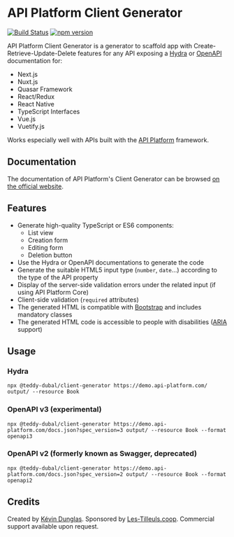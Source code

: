 # API Platform Client Generator

[![Build Status](https://travis-ci.org/api-platform/client-generator.svg?branch=master)](https://travis-ci.org/api-platform/client-generator)
[![npm version](https://badge.fury.io/js/%40api-platform%2Fclient-generator.svg)](https://badge.fury.io/js/%40api-platform%2Fclient-generator)

API Platform Client Generator is a generator to scaffold app with Create-Retrieve-Update-Delete features for any API exposing a [Hydra](http://www.hydra-cg.com/spec/latest/core/) or [OpenAPI](https://www.openapis.org/) documentation for:

- Next.js
- Nuxt.js
- Quasar Framework
- React/Redux
- React Native
- TypeScript Interfaces
- Vue.js
- Vuetify.js

Works especially well with APIs built with the [API Platform](https://api-platform.com) framework.

## Documentation

The documentation of API Platform's Client Generator can be browsed [on the official website](https://api-platform.com/docs/client-generator).

## Features

- Generate high-quality TypeScript or ES6 components:
  - List view
  - Creation form
  - Editing form
  - Deletion button
- Use the Hydra or OpenAPI documentations to generate the code
- Generate the suitable HTML5 input type (`number`, `date`...) according to the type of the API property
- Display of the server-side validation errors under the related input (if using API Platform Core)
- Client-side validation (`required` attributes)
- The generated HTML is compatible with [Bootstrap](https://getbootstrap.com/) and includes mandatory classes
- The generated HTML code is accessible to people with disabilities ([ARIA](https://www.w3.org/WAI/intro/aria) support)

## Usage

### Hydra

    npx @teddy-dubal/client-generator https://demo.api-platform.com/ output/ --resource Book

### OpenAPI v3 (experimental)

    npx @teddy-dubal/client-generator https://demo.api-platform.com/docs.json?spec_version=3 output/ --resource Book --format openapi3

### OpenAPI v2 (formerly known as Swagger, deprecated)

    npx @teddy-dubal/client-generator https://demo.api-platform.com/docs.json?spec_version=2 output/ --resource Book --format openapi2

## Credits

Created by [Kévin Dunglas](https://dunglas.fr). Sponsored by [Les-Tilleuls.coop](https://les-tilleuls.coop).
Commercial support available upon request.

